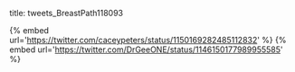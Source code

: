 title: tweets_BreastPath118093

{% embed url='https://twitter.com/caceypeters/status/1150169282485112832' %}
{% embed url='https://twitter.com/DrGeeONE/status/1146150177989955585' %}
